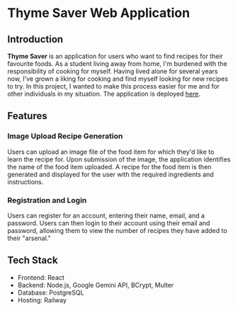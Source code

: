 # Thyme Saver Web Application

## Introduction
**Thyme Saver** is an application for users who want to find recipes for their favourite foods. As a student living away from home, I'm burdened with the responsibility of cooking 
for myself. Having lived alone for several years now, I've grown a liking for cooking and find myself looking for new recipes to try. In this project, I wanted to make this process 
easier for me and for other individuals in my situation. The application is deployed [here](https://recipe-finder.up.railway.app/).

## Features 

### Image Upload Recipe Generation
Users can upload an image file of the food item for which they'd like to learn the recipe for. Upon submission of the image, the application identifies the name of the food item 
uploaded. A recipe for the food item is then generated and displayed for the user with the required ingredients and instructions.

### Registration and Login
Users can register for an account, entering their name, email, and a password. Users can then login to their account using their email and password, allowing them to view the number 
of recipes they have added to their "arsenal."

## Tech Stack
- Frontend: React
- Backend: Node.js, Google Gemini API, BCrypt, Multer
- Database: PostgreSQL
- Hosting: Railway
